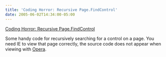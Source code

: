 ```yaml
---
title: 'Coding Horror: Recursive Page.FindControl'
date: 2005-06-02T14:34:00-05:00
---
```

[Coding Horror: Recursive Page.FindControl](http://www.codinghorror.com/blog/archives/000307.html)

Some handy code for recursively searching for a control on a page. You need IE to view that page correctly, the source code does not appear when viewing with [Opera](http://www.opera.com/).
